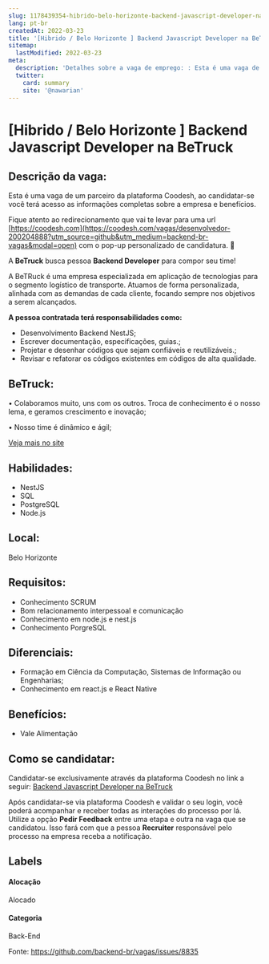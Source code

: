 ```yaml
---
slug: 1178439354-hibrido-belo-horizonte-backend-javascript-developer-na-betruck
lang: pt-br
createdAt: 2022-03-23
title: '[Hibrido / Belo Horizonte ] Backend Javascript Developer na BeTruck - Vaga de Emprego'
sitemap:
  lastModified: 2022-03-23
meta:
  description: 'Detalhes sobre a vaga de emprego: : Esta é uma vaga de um parceiro da plataforma Coodesh, ao candidatar-se você terá acesso as informações completas sobre a empresa e benefícios.  Fique atento ao redirecionamento que vai te levar para uma url [https://coodesh.com](https://coodesh.com/vagas/desenvolvedor-200204888?utm_source=github&utm_medium=backend-br-vagas&modal=open) com o pop-up personalizado de candidatura. 👋 <p>A <strong>BeTruck</strong> busca pessoa <strong>Backend Developer</strong> para compor seu time!</p> <p>A BeTRuck é uma empresa especializada em aplicação de tecnologias para o segmento logístico de transporte. Atuamos de forma personalizada, alinhada com as demandas de cada cliente, focando sempre nos objetivos a serem alcançados.</p> <p><strong>A pessoa contratada terá responsabilidades como:</strong></p> <ul> <li>Desenvolvimento Backend NestJS;</li> <li>Escrever documentação, especificações, guias.;</li> <li>Projetar e desenhar códigos que sejam confiáveis e reutilizáveis.;</li> <li>Revisar e refatorar os códigos existentes em códigos de alta qualidade.</li> </ul> <p></p> <p></p> <p></p> <p></p> <p></p> <p></p> <p></p>'
  twitter:
    card: summary
    site: '@nawarian'
---
```


# [Hibrido / Belo Horizonte ] Backend Javascript Developer na BeTruck

## Descrição da vaga: 
Esta é uma vaga de um parceiro da plataforma Coodesh, ao candidatar-se você terá acesso as informações completas sobre a empresa e benefícios.


Fique atento ao redirecionamento que vai te levar para uma url [https://coodesh.com](https://coodesh.com/vagas/desenvolvedor-200204888?utm_source=github&utm_medium=backend-br-vagas&modal=open) com o pop-up personalizado de candidatura. 👋
<p>A <strong>BeTruck</strong> busca pessoa <strong>Backend Developer</strong> para compor seu time!</p>
<p>A BeTRuck é uma empresa especializada em aplicação de tecnologias para o segmento logístico de transporte. Atuamos de forma personalizada, alinhada com as demandas de cada cliente, focando sempre nos objetivos a serem alcançados.</p>
<p><strong>A pessoa contratada terá responsabilidades como:</strong></p>
<ul>
<li>Desenvolvimento Backend NestJS;</li>
<li>Escrever documentação, especificações, guias.;</li>
<li>Projetar e desenhar códigos que sejam confiáveis e reutilizáveis.;</li>
<li>Revisar e refatorar os códigos existentes em códigos de alta qualidade.</li>
</ul>
<p></p>
<p></p>
<p></p>
<p></p>
<p></p>
<p></p>
<p></p>

## BeTruck: 
 <p>• Colaboramos muito, uns com os outros. Troca de conhecimento é o nosso lema, e geramos crescimento e inovação;</p>
<p>• Nosso time é dinâmico e ágil;</p><a href='https://coodesh.com/empresas/betruck'>Veja mais no site</a>

 ## Habilidades: 
 - NestJS 
- SQL 
- PostgreSQL 
- Node.js
## Local: 
 Belo Horizonte 
## Requisitos: 
 - Conhecimento SCRUM 
- Bom relacionamento interpessoal e comunicação 
- Conhecimento em node.js e nest.js 
- Conhecimento PorgreSQL
## Diferenciais: 
 - Formação em Ciência da Computação, Sistemas de Informação ou Engenharias; 
- Conhecimento em react.js e React Native
## Benefícios: 
 - Vale Alimentação
## Como se candidatar:
Candidatar-se exclusivamente através da plataforma Coodesh no link a seguir: [Backend Javascript Developer na BeTruck](https://coodesh.com/vagas/desenvolvedor-200204888?utm_source=github&utm_medium=backend-br-vagas&modal=open)


Após candidatar-se via plataforma Coodesh e validar o seu login, você poderá acompanhar e receber todas as interações do processo por lá. Utilize a opção **Pedir Feedback** entre uma etapa e outra na vaga que se candidatou. Isso fará com que a pessoa **Recruiter** responsável pelo processo na empresa receba a notificação.
## Labels
#### Alocação
Alocado
#### Categoria
Back-End

Fonte: https://github.com/backend-br/vagas/issues/8835